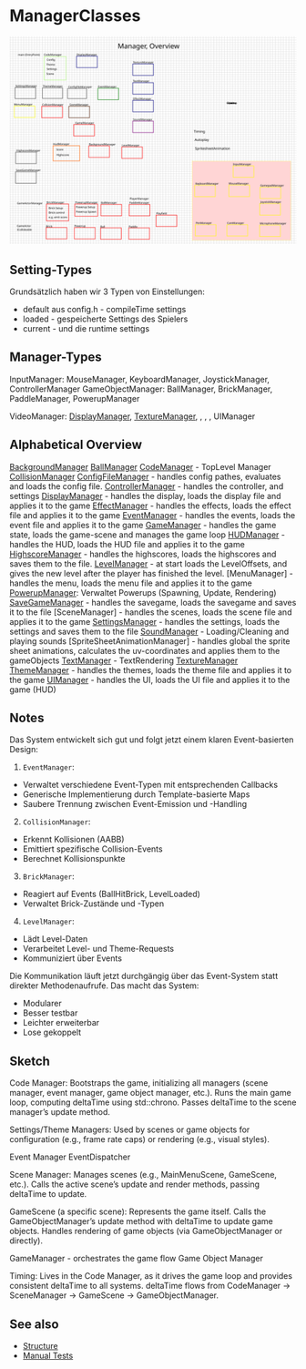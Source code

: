 # ManagerClasses

![Manager Overview](Manager.svg)

## Setting-Types

Grundsätzlich haben wir 3 Typen von Einstellungen:

- default aus config.h - compileTime settings
- loaded - gespeicherte Settings des Spielers
- current - und die runtime settings

## Manager-Types

InputManager: MouseManager, KeyboardManager, JoystickManager, ControllerManager
GameObjectManager: BallManager, BrickManager, PaddleManager, PowerupManager

VideoManager: [DisplayManager](Manager/DisplayManager.md), [TextureManager](Manager/TextureManager.md), , , , UIManager

## Alphabetical Overview

[BackgroundManager](Manager/BackgroundManager.md)
[BallManager](Manager/BallManager.md)
[CodeManager](Manager/CodeManager.md) - TopLevel Manager
[CollisionManager](Manager/CollisionManager.md)
[ConfigFileManager](Manager/ConfigFileManager.md) - handles config pathes, evaluates and loads the config file.
[ControllerManager](Manager/ControllerManager.md) - handles the controller, and settings
[DisplayManager](Manager/DisplayManager.md) - handles the display, loads the display file and applies it to the game
[EffectManager](Manager/EffectManager.md) - handles the effects, loads the effect file and applies it to the game
[EventManager](Manager/EventManager.md) - handles the events, loads the event file and applies it to the game
[GameManager](Manager/GameManager.md) - handles the game state, loads the game-scene and manages the game loop
[HUDManager](Manager/HudManager.md) - handles the HUD, loads the HUD file and applies it to the game
[HighscoreManager](Manager/HighscoreManager.md) - handles the highscores, loads the highscores and saves them to the
file.
[LevelManager](Manager/LevelManager.md) - at start loads the LevelOffsets, and gives the new level after the player has
finished the level.
[MenuManager] - handles the menu, loads the menu file and applies it to the game
[PowerupManager](Manager/PowerupManager): Verwaltet Powerups (Spawning, Update, Rendering)
[SaveGameManager](Manager/SaveGameManager.md) - handles the savegame, loads the savegame and saves it to the file
[SceneManager] - handles the scenes, loads the scene file and applies it to the game
[SettingsManager](Manager/SettingsManager.md) - handles the settings, loads the settings and saves them to the file
[SoundManager](Manager/SoundManager.md) - Loading/Cleaning and playing sounds
[SpriteSheetAnimationManager] - handles global the sprite sheet animations, calculates the uv-coordinates and applies
them to the gameObjects
[TextManager](Manager/TextManager.md) - TextRendering
[TextureManager](Manager/TextureManager.md)
[ThemeManager](Manager/ThemeManager.md) - handles the themes, loads the theme file and applies it to the game
[UIManager](Manager/UIManager.md) - handles the UI, loads the UI file and applies it to the game (HUD)

## Notes

Das System entwickelt sich gut und folgt jetzt einem klaren Event-basierten Design:

1. `EventManager`:

- Verwaltet verschiedene Event-Typen mit entsprechenden Callbacks
- Generische Implementierung durch Template-basierte Maps
- Saubere Trennung zwischen Event-Emission und -Handling

2. `CollisionManager`:

- Erkennt Kollisionen (AABB)
- Emittiert spezifische Collision-Events
- Berechnet Kollisionspunkte

3. `BrickManager`:

- Reagiert auf Events (BallHitBrick, LevelLoaded)
- Verwaltet Brick-Zustände und -Typen

4. `LevelManager`:

- Lädt Level-Daten
- Verarbeitet Level- und Theme-Requests
- Kommuniziert über Events

Die Kommunikation läuft jetzt durchgängig über das Event-System statt direkter Methodenaufrufe. Das macht das System:

- Modularer
- Besser testbar
- Leichter erweiterbar
- Lose gekoppelt

## Sketch

Code Manager:
Bootstraps the game, initializing all managers (scene manager, event manager, game object manager, etc.).
Runs the main game loop, computing deltaTime using std::chrono.
Passes deltaTime to the scene manager’s update method.

Settings/Theme Managers:
Used by scenes or game objects for configuration (e.g., frame rate caps) or rendering (e.g., visual styles).

Event Manager
EventDispatcher

Scene Manager:
Manages scenes (e.g., MainMenuScene, GameScene, etc.).
Calls the active scene’s update and render methods, passing deltaTime to update.

GameScene (a specific scene):
Represents the game itself.
Calls the GameObjectManager’s update method with deltaTime to update game objects.
Handles rendering of game objects (via GameObjectManager or directly).

GameManager - orchestrates the game flow
Game Object Manager

Timing:
Lives in the Code Manager, as it drives the game loop and provides consistent deltaTime to all systems.
deltaTime flows from CodeManager → SceneManager → GameScene → GameObjectManager.

## See also

- [Structure](Structure.md)
- [Manual Tests](Tests/Manual-Tests.md)
